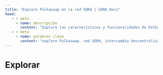 ```yaml
---
title: "Explore Polkaswap en la red SORA | SORA Docs"
head:
   - - meta
     - name: descripción
       content: "Explore las características y funcionalidades de Polkaswap, el intercambio descentralizado en la red SORA. Descubra los pares comerciales disponibles, los fondos de liquidez y las opciones comerciales avanzadas. Descubra cómo Polkaswap permite a los usuarios comerciar y proporcionar liquidez de una manera segura y eficiente dentro el ecosistema SORA."
   - - meta
     - name: palabras clave
       content: "explore Polkaswap, red SORA, intercambio descentralizado, pares comerciales, fondos de liquidez, comercio avanzado"
---
```


# Explorar

<!-- @include: /snippets/explore-polkaswap.md -->